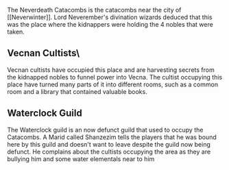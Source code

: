 The Neverdeath Catacombs is the catacombs near the city of [[Neverwinter]]. Lord Neverember's divination wizards deduced that this was the place where the kidnappers were holding the 4 nobles that were taken.

## Vecnan Cultists\
Vecnan cultists have occupied this place and are harvesting secrets from the kidnapped nobles to funnel power into Vecna. The cultist occupying this place have turned many parts of it into different rooms, such as a common room and a library that contained valuable books.

## Waterclock Guild
The Waterclock guild is an now defunct guild that used to occupy the Catacombs. A Marid called Shanzezim tells the players that he was bound here by this guild and doesn't want to leave despite the guild now being defunct. He complains about the cultists occupying the area as they are bullying him and some water elementals near to him